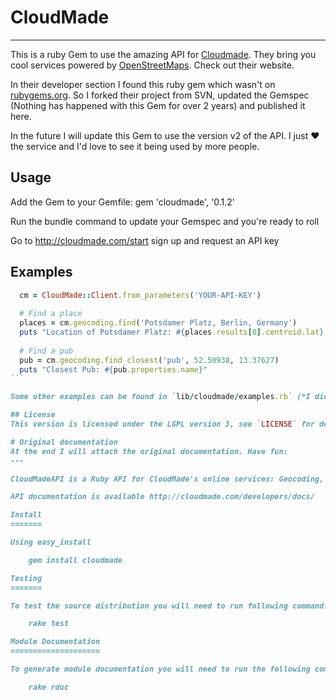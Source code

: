 # CloudMade
---

This is a ruby Gem to use the amazing API for [Cloudmade](http://www.cloudmade.com). They bring you cool services powered by [OpenStreetMaps](http://www.openstreetmaps.org). Check out their website.

In their developer section I found this ruby gem which wasn't on [rubygems.org](http://www.rubygems.org). So I forked their project from SVN, updated the Gemspec (Nothing has happened with this Gem for over 2 years) and published it here.

In the future I will update this Gem to use the version v2 of the API. I just :heart: the service and I'd love to see it being used by more people.


## Usage
Add the Gem to your Gemfile:
  gem 'cloudmade', '0.1.2'

Run the bundle command to update your Gemspec and you're ready to roll

Go to http://cloudmade.com/start sign up and request an API key

## Examples
````ruby
  cm = CloudMade::Client.from_parameters('YOUR-API-KEY')
  
  # Find a place
  places = cm.geocoding.find('Potsdamer Platz, Berlin, Germany')
  puts "Location of Potsdamer Platz: #{places.results[0].centroid.lat}, #{places.results[0].centroid.lon}"
  
  # Find a pub
  pub = cm.geocoding.find_closest('pub', 52.50938, 13.37627)
  puts "Closest Pub: #{pub.properties.name}"
```

Some other examples can be found in `lib/cloudmade/examples.rb` (*I didn't put that file there, it has been provided*)

## License
This version is licensed under the LGPL version 3, see `LICENSE` for details (This has also been provided by CloudMade. My new version of the Gem will be MIT)

# Original documentation
At the end I will attach the original documentation. Have fun:
---

CloudMadeAPI is a Ruby API for CloudMade's online services: Geocoding, Routing and Tiles.

API documentation is available http://cloudmade.com/developers/docs/

Install
=======

Using easy_install

	gem install cloudmade

Testing
=======

To test the source distribution you will need to run following command:

    rake test

Module Documentation
====================

To generate module documentation you will need to run the following command:

    rake rdoc